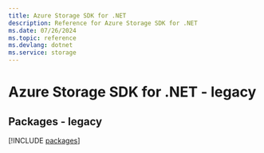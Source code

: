 ```yaml
---
title: Azure Storage SDK for .NET
description: Reference for Azure Storage SDK for .NET
ms.date: 07/26/2024
ms.topic: reference
ms.devlang: dotnet
ms.service: storage
---
```

# Azure Storage SDK for .NET - legacy
## Packages - legacy
[!INCLUDE [packages](storage-index.md)]